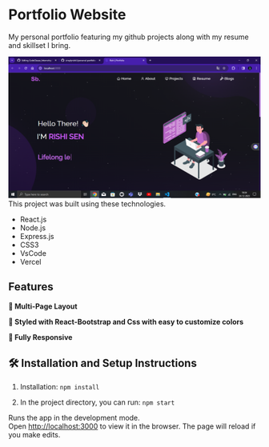 # Portfolio Website
My personal portfolio <a href="https://rishi.vercel.app/" target="_blank"></a> featuring my github projects along with my resume and skillset I bring.<br/>

<div align="center">
  <img alt="Demo" src="./Images/Demo.png" />
</div>
This project was built using these technologies.

- React.js
- Node.js
- Express.js
- CSS3
- VsCode
- Vercel

## Features

**📖 Multi-Page Layout**

**🎨 Styled with React-Bootstrap and Css with easy to customize colors**

**📱 Fully Responsive**
## 🛠 Installation and Setup Instructions

1. Installation: `npm install`

2. In the project directory, you can run: `npm start`

Runs the app in the development mode.\
Open [http://localhost:3000](http://localhost:3000) to view it in the browser.
The page will reload if you make edits.
